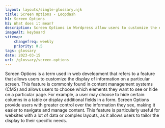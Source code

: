 ```yaml
--- 
layout: layouts/single-glossary.njk
title: Screen Options - Loopdash
h1: Screen Options
h2: What does it mean?
description: Screen Options in Wordpress allow users to customize the display of various elements on a particular screen or page, such as hiding or showing certain widgets or columns.
imageAlt: keyboard
sitemap:
	changefreq: weekly
	priority: 0.5
tags: glossary
date: 2023-03-15
url: /glossary/screen-options
---
```


Screen Options is a term used in web development that refers to a feature that allows users to customize the display of information on a particular screen. This feature is commonly found in content management systems (CMS) and allows users to choose which elements they want to see or hide on a particular page. For example, a user may choose to hide certain columns in a table or display additional fields in a form. Screen Options provide users with greater control over the information they see, making it easier to navigate and manage content. This feature is particularly useful for websites with a lot of data or complex layouts, as it allows users to tailor the display to their specific needs.
